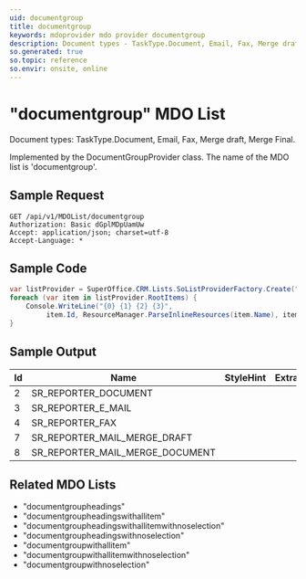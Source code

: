 ```yaml
---
uid: documentgroup
title: documentgroup
keywords: mdoprovider mdo provider documentgroup
description: Document types - TaskType.Document, Email, Fax, Merge draft, Merge Final.
so.generated: true
so.topic: reference
so.envir: onsite, online
---
```


# "documentgroup" MDO List
Document types: TaskType.Document, Email, Fax, Merge draft, Merge Final.



Implemented by the <see cref="T:SuperOffice.CRM.Lists.DocumentGroupProvider">DocumentGroupProvider</see> class.
The name of the MDO list is 'documentgroup'.




## Sample Request

```http!
GET /api/v1/MDOList/documentgroup
Authorization: Basic dGplMDpUamUw
Accept: application/json; charset=utf-8
Accept-Language: *

```

## Sample Code
```cs
var listProvider = SuperOffice.CRM.Lists.SoListProviderFactory.Create("documentgroup", forceFlatList: true);
foreach (var item in listProvider.RootItems) {
    Console.WriteLine("{0} {1} {2} {3}", 
         item.Id, ResourceManager.ParseInlineResources(item.Name), item.StyleHint, item.ExtraInfo);
}
```

## Sample Output

|Id   | Name  |StyleHint|ExtraInfo |
| --- | ----- | ------- | -------- |
|2|SR_REPORTER_DOCUMENT|||
|3|SR_REPORTER_E_MAIL|||
|4|SR_REPORTER_FAX|||
|7|SR_REPORTER_MAIL_MERGE_DRAFT|||
|8|SR_REPORTER_MAIL_MERGE_DOCUMENT |||


## Related MDO Lists

* "documentgroupheadings"
* "documentgroupheadingswithallitem"
* "documentgroupheadingswithallitemwithnoselection"
* "documentgroupheadingswithnoselection"
* "documentgroupwithallitem"
* "documentgroupwithallitemwithnoselection"
* "documentgroupwithnoselection"
